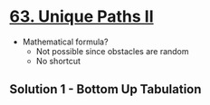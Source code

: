 # [63. Unique Paths II](https://leetcode.com/problems/unique-paths-ii/)

- Mathematical formula?
  - Not possible since obstacles are random
  - No shortcut

## Solution 1 - Bottom Up Tabulation
